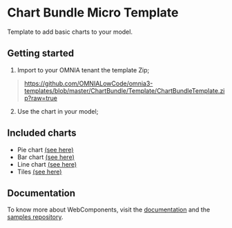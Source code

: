 # Chart Bundle Micro Template

Template to add basic charts to your model.


## Getting started

 1. Import to your OMNIA tenant the template Zip;

> https://github.com/OMNIALowCode/omnia3-templates/blob/master/ChartBundle/Template/ChartBundleTemplate.zip?raw=true

 2. Use the chart in your model;


## Included charts

 - Pie chart [(see here)](https://omnialowcode.github.io/omnia3-samples/webcomponents/docs/?path=/story/visualization-pie-chart--default)
 - Bar chart [(see here)](https://omnialowcode.github.io/omnia3-samples/webcomponents/docs/?path=/story/visualization-bar-chart--default)
 - Line chart [(see here)](https://omnialowcode.github.io/omnia3-samples/webcomponents/docs/?path=/story/visualization-line-chart--default)
 - Tiles [(see here)](https://omnialowcode.github.io/omnia3-samples/webcomponents/docs/?path=/story/visualization-tile--default)

## Documentation

To know more about WebComponents, visit the [documentation](https://docs.omnialowcode.com/omnia3_modeler_webcomponents.html) and the [samples repository](https://github.com/omnialowcode/omnia3-samples).
